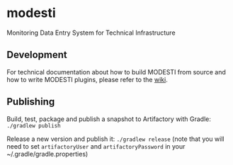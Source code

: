# modesti

Monitoring Data Entry System for Technical Infrastructure

## Development

For technical documentation about how to build MODESTI from source and how to write MODESTI plugins, please refer to the
[wiki](https://gitlab.cern.ch/modesti/modesti/wikis/home).

## Publishing

Build, test, package and publish a snapshot to Artifactory with Gradle: `./gradlew publish`

Release a new version and publish it: `./gradlew release` (note that you will need to set `artifactoryUser` and `artifactoryPassword` 
in your ~/.gradle/gradle.properties)
